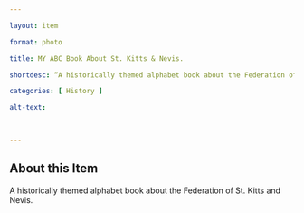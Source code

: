 ```yaml
--- 

layout: item 

format: photo 

title: MY ABC Book About St. Kitts & Nevis.

shortdesc: “A historically themed alphabet book about the Federation of St. Kitts and Nevis.” 

categories: [ History ] 

alt-text:  

 

--- 
```


## About this Item 

A historically themed alphabet book about the Federation of St. Kitts and Nevis.
